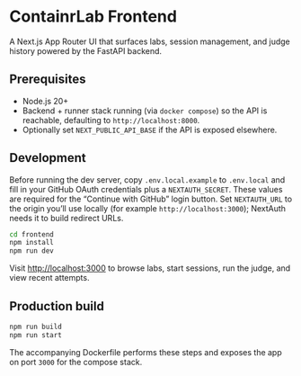 # ContainrLab Frontend

A Next.js App Router UI that surfaces labs, session management, and judge history powered by the FastAPI backend.

## Prerequisites

- Node.js 20+
- Backend + runner stack running (via `docker compose`) so the API is reachable, defaulting to `http://localhost:8000`.
- Optionally set `NEXT_PUBLIC_API_BASE` if the API is exposed elsewhere.

## Development

Before running the dev server, copy `.env.local.example` to `.env.local` and fill in your GitHub OAuth credentials plus a `NEXTAUTH_SECRET`. These values are required for the “Continue with GitHub” login button.
Set `NEXTAUTH_URL` to the origin you’ll use locally (for example `http://localhost:3000`); NextAuth needs it to build redirect URLs.

```bash
cd frontend
npm install
npm run dev
```

Visit [http://localhost:3000](http://localhost:3000) to browse labs, start sessions, run the judge, and view recent attempts.

## Production build

```bash
npm run build
npm run start
```

The accompanying Dockerfile performs these steps and exposes the app on port `3000` for the compose stack.
